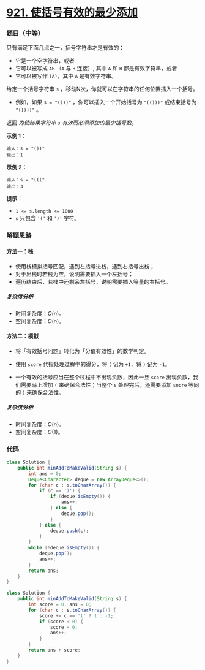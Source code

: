 # [921. 使括号有效的最少添加](https://leetcode.cn/problems/minimum-add-to-make-parentheses-valid/)

### 题目（中等）

只有满足下面几点之一，括号字符串才是有效的：

* 它是一个空字符串，或者
* 它可以被写成 `AB` （`A` 与 `B` 连接）, 其中 `A` 和 `B` 都是有效字符串，或者
* 它可以被写作 `(A)`，其中 `A` 是有效字符串。

给定一个括号字符串 `s` ，移动N次，你就可以在字符串的任何位置插入一个括号。

* 例如，如果 `s = "()))"` ，你可以插入一个开始括号为 `"(()))"` 或结束括号为 `"())))"` 。

返回 *为使结果字符串 `s` 有效而必须添加的最少括号数*。

**示例 1：**

```
输入：s = "())"
输出：1
```

**示例 2：**

```
输入：s = "((("
输出：3
```

**提示：**

* `1 <= s.length <= 1000`
* `s` 只包含 `'('` 和 `')'` 字符。

### 解题思路

#### 方法一：栈

- 使用栈模拟括号匹配，遇到左括号进栈，遇到右括号出栈；
- 对于出栈时若栈为空，说明需要插入一个左括号；
- 遍历结束后，若栈中还剩余左括号，说明需要插入等量的右括号。

##### 复杂度分析

- 时间复杂度：$O(n)$。
- 空间复杂度：$O(n)$。

#### 方法二：模拟

- 将「有效括号问题」转化为「分值有效性」的数学判定。

- 使用 `score` 代指处理过程中的得分，将 `(` 记为 `+1`，将 `)` 记为 `-1`。

- 一个有效的括号应当在整个过程中不出现负数，因此一旦 `score` 出现负数，我们需要马上增加 `(` 来确保合法性；当整个 `s`
  处理完后，还需要添加 `socre` 等同的 `)` 来确保合法性。

##### 复杂度分析

- 时间复杂度：$O(n)$。
- 空间复杂度：$O(1)$。

### 代码

```java
class Solution {
    public int minAddToMakeValid(String s) {
        int ans = 0;
        Deque<Character> deque = new ArrayDeque<>();
        for (char c : s.toCharArray()) {
            if (c == ')') {
                if (deque.isEmpty()) {
                    ans++;
                } else {
                    deque.pop();
                }
            } else {
                deque.push(c);
            }
        }
        while (!deque.isEmpty()) {
            deque.pop();
            ans++;
        }
        return ans;
    }
}
```

```java
class Solution {
    public int minAddToMakeValid(String s) {
        int score = 0, ans = 0;
        for (char c : s.toCharArray()) {
            score += c == '(' ? 1 : -1;
            if (score < 0) {
                score = 0;
                ans++;
            }
        }
        return ans + score;
    }
}
```